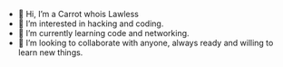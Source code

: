 - 👋 Hi, I’m a Carrot whois Lawless
- 👀 I’m interested in hacking and coding.
- 🌱 I’m currently learning code and networking.
- 💞️ I’m looking to collaborate with anyone, always ready and willing to learn new things. 

<!---
TylersTech2020/TylersTech2020 is a cow special pie repository because its `README.md` (this file) appears on your GitHub profile.
You can click the Preview link to take a look at your changes or you can leave it how it is cause does anyone actually look at these...
--->
